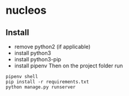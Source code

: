 # nucleos

## Install
* remove python2 (if applicable)
* install python3
* install python3-pip
* install pipenv
Then on the project folder run
```
pipenv shell
pip install -r requirements.txt
python manage.py runserver
```
